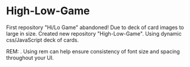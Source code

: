 # High-Low-Game
First repository "Hi/Lo Game" abandoned! Due to deck of card images to large in size.
Created new repository "High-Low-Game". Using dynamic css/JavaScript deck of cards. 


REM: . Using rem can help ensure consistency of font size and spacing throughout your UI.